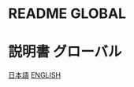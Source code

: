 # README GLOBAL
# 説明書 グローバル

[日本語](https://github.com/omonukko/pix-chan-for-ts-js/blob/main/README_jp.md)
[ENGLISH](https://github.com/omonukko/pix-chan-for-ts-js/blob/main/README_en.md)



